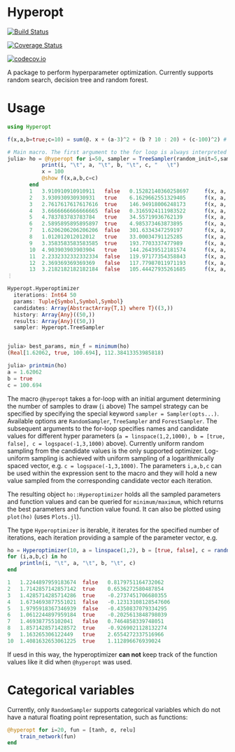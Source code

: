 # Hyperopt

[![Build Status](https://travis-ci.org/baggepinnen/Hyperopt.jl.svg?branch=master)](https://travis-ci.org/baggepinnen/Hyperopt.jl)

[![Coverage Status](https://coveralls.io/repos/baggepinnen/Hyperopt.jl/badge.svg?branch=master&service=github)](https://coveralls.io/github/baggepinnen/Hyperopt.jl?branch=master)

[![codecov.io](http://codecov.io/github/baggepinnen/Hyperopt.jl/coverage.svg?branch=master)](http://codecov.io/github/baggepinnen/Hyperopt.jl?branch=master)

A package to perform hyperparameter optimization. Currently supports random search, decision tree and random forest.

# Usage

```julia
using Hyperopt

f(x,a,b=true;c=10) = sum(@. x + (a-3)^2 + (b ? 10 : 20) + (c-100)^2) # Function to minimize

# Main macro. The first argument to the for loop is always interpreted as the number of iterations
julia> ho = @hyperopt for i=50, sampler = TreeSampler(random_init=5,samples_per_leaf=3,n_tries=20), a = linspace(1,5,1000), b = [true, false], c = logspace(-1,3,1000)
           print(i, "\t", a, "\t", b, "\t", c, "   \t")
           x = 100
           @show f(x,a,b,c=c)
       end
       1   3.910910910910911   false   0.15282140360258697     f(x, a, b, c=c) = 10090.288832348499
       2   3.930930930930931   true    6.1629662551329405      f(x, a, b, c=c) = 8916.255534433481
       3   2.7617617617617616  true    146.94918006248173      f(x, a, b, c=c) = 2314.282265997491
       4   3.6666666666666665  false   0.3165924111983522      f(x, a, b, c=c) = 10057.226192959602
       5   4.783783783783784   true    34.55719936762139       f(x, a, b, c=c) = 4395.942039196544
       6   2.5895895895895897  true    4.985373463873895       f(x, a, b, c=c) = 9137.947692504491
       7   1.6206206206206206  false   301.6334347259197       f(x, a, b, c=c) = 40777.94468684398
       8   1.012012012012012   true    33.00034791125285       f(x, a, b, c=c) = 4602.905476253546
       9   3.3583583583583585  true    193.7703337477989       f(x, a, b, c=c) = 8903.003911886599
       10  4.903903903903904   true    144.26439512181574      f(x, a, b, c=c) = 2072.9615255755252
       11  2.2332332332332334  false   119.97177354358843      f(x, a, b, c=c) = 519.4596697509966
       12  2.369369369369369   false   117.77987011971193      f(x, a, b, c=c) = 436.52147646611473
       13  3.2182182182182184  false   105.44427935261685      f(x, a, b, c=c) = 149.68779686009242
⋮

Hyperopt.Hyperoptimizer
  iterations: Int64 50
  params: Tuple{Symbol,Symbol,Symbol}
  candidates: Array{AbstractArray{T,1} where T}((3,))
  history: Array{Any}((50,))
  results: Array{Any}((50,))
  sampler: Hyperopt.TreeSampler


julia> best_params, min_f = minimum(ho)
(Real[1.62062, true, 100.694], 112.38413353985818)

julia> printmin(ho)
a = 1.62062
b = true
c = 100.694
```

The macro `@hyperopt` takes a for-loop with an initial argument determining the number of samples to draw (`i` above)
The sampel strategy can be specified by specifying the special keyword `sampler = Sampler(opts...)`. Available options are `RandomSampler`, `TreeSampler` and `ForestSampler`.
The subsequent arguments to the for-loop specifies names and candidate values for different hyper parameters (`a = linspace(1,2,1000), b = [true, false], c = logspace(-1,3,1000)` above). Currently uniform random sampling from the candidate values is the only supported optimizer. Log-uniform sampling is achieved with uniform sampling of a logarithmically spaced vector, e.g. `c = logspace(-1,3,1000)`. The parameters `i,a,b,c` can be used within the expression sent to the macro and they will hold a new value sampled from the corresponding candidate vector each iteration.

The resulting object `ho::Hyperoptimizer` holds all the sampled parameters and function values and can be queried for `minimum/maximum`, which returns the best parameters and function value found. It can also be plotted using `plot(ho)` (uses `Plots.jl`).

The type `Hyperoptimizer` is iterable, it iterates for the specified number of iterations, each iteration providing a sample of the parameter vector, e.g.
```julia
ho = Hyperoptimizer(10, a = linspace(1,2), b = [true, false], c = randn(100))
for (i,a,b,c) in ho
    println(i, "\t", a, "\t", b, "\t", c)
end

1   1.2244897959183674  false   0.8179751164732062
2   1.7142857142857142  true    0.6536272580487854
3   1.4285714285714286  true    -0.2737451706680355
4   1.6734693877551021  false   -0.12313108128547606
5   1.9795918367346939  false   -0.4350837079334295
6   1.0612244897959184  true    -0.2025613848798039
7   1.469387755102041   false   0.7464858339748051
8   1.8571428571428572  true    -0.9269021128132274
9   1.163265306122449   true    2.6554272337516966
10  1.4081632653061225  true    1.112896676939024
```

If uesd in this way, the hyperoptimizer **can not** keep track of the function values like it did when `@hyperopt` was used.

# Categorical variables
Currently, only `RandomSampler` supports categorical variables which do not have a natural floating point representation, such as functions:
```julia
@hyperopt for i=20, fun = [tanh, σ, relu]
    train_network(fun)
end
```

